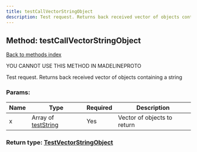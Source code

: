 ```yaml
---
title: testCallVectorStringObject
description: Test request. Returns back received vector of objects containing a string
---
```

## Method: testCallVectorStringObject  
[Back to methods index](index.md)


YOU CANNOT USE THIS METHOD IN MADELINEPROTO


Test request. Returns back received vector of objects containing a string

### Params:

| Name     |    Type       | Required | Description |
|----------|---------------|----------|-------------|
|x|Array of [testString](../types/testString.md) | Yes|Vector of objects to return|


### Return type: [TestVectorStringObject](../types/TestVectorStringObject.md)

